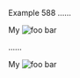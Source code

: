 Example 588
......

My ![foo bar](/path/to/train.jpg  "title"   )

......

<p>My <img src="/path/to/train.jpg" alt="foo bar" title="title" /></p>
